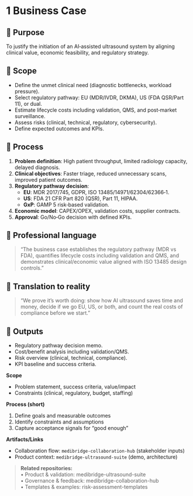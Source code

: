 # 1 Business Case
 
## 🎯 Purpose
To justify the initiation of an AI‑assisted ultrasound system by aligning clinical value, economic feasibility, and regulatory strategy.

## 🧩 Scope
- Define the unmet clinical need (diagnostic bottlenecks, workload pressure).
- Select regulatory pathway: EU (MDR/IVDR, DKMA), US (FDA QSR/Part 11), or dual.
- Estimate lifecycle costs including validation, QMS, and post‑market surveillance.
- Assess risks (clinical, technical, regulatory, cybersecurity).
- Define expected outcomes and KPIs.

## 🔄 Process
1. **Problem definition**: High patient throughput, limited radiology capacity, delayed diagnosis.
2. **Clinical objectives**: Faster triage, reduced unnecessary scans, improved patient outcomes.
3. **Regulatory pathway decision**:
   - **EU**: MDR 2017/745, GDPR, ISO 13485/14971/62304/62366‑1.
   - **US**: FDA 21 CFR Part 820 (QSR), Part 11, HIPAA.
   - **GxP**: GAMP 5 risk‑based validation.
4. **Economic model**: CAPEX/OPEX, validation costs, supplier contracts.
5. **Approval**: Go/No‑Go decision with defined KPIs.

## 🧠 Professional language
> “The business case establishes the regulatory pathway (MDR vs FDA), quantifies lifecycle costs including validation and QMS, and demonstrates clinical/economic value aligned with ISO 13485 design controls.”

## 💬 Translation to reality
> “We prove it’s worth doing: show how AI ultrasound saves time and money, decide if we go EU, US, or both, and count the real costs of compliance before we start.”

## 📁 Outputs
- Regulatory pathway decision memo.
- Cost/benefit analysis including validation/QMS.
- Risk overview (clinical, technical, compliance).
- KPI baseline and success criteria.


**Scope**  
- Problem statement, success criteria, value/impact  
- Constraints (clinical, regulatory, budget, staffing)

**Process (short)**  
1) Define goals and measurable outcomes  
2) Identify constraints and assumptions  
3) Capture acceptance signals for “good enough”  

**Artifacts/Links**  
- Collaboration flow: `medibridge-collaboration-hub` (stakeholder inputs)  
- Product context: `medibridge-ultrasound-suite` (demo, architecture)

> **Related repositories:**  
> • Product & validation: medibridge-ultrasound-suite  
> • Governance & feedback: medibridge-collaboration-hub  
> • Templates & examples: risk-assessment-templates
